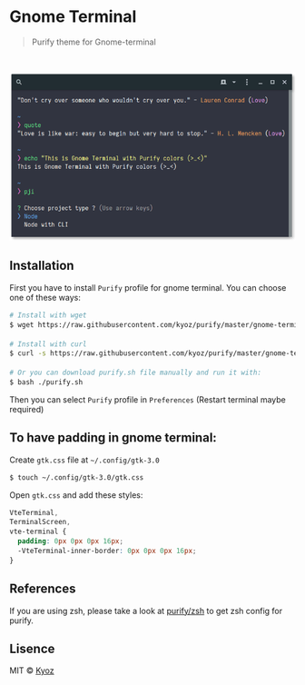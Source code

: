 # Gnome Terminal
> Purify theme for Gnome-terminal

<br>
<p align="center">
  <img src="../demo/gnome-terminal.png" width="700px">
</p>

## Installation

First you have to install `Purify` profile for gnome terminal. You can choose one of these ways:

```sh
# Install with wget
$ wget https://raw.githubusercontent.com/kyoz/purify/master/gnome-terminal/purify.sh -O - | sh

# Install with curl
$ curl -s https://raw.githubusercontent.com/kyoz/purify/master/gnome-terminal/purify.sh | bash -s

# Or you can download purify.sh file manually and run it with:
$ bash ./purify.sh
```

Then you can select `Purify` profile in `Preferences` (Restart terminal maybe required)

## To have padding in gnome terminal:

Create `gtk.css` file at `~/.config/gtk-3.0`

```sh
$ touch ~/.config/gtk-3.0/gtk.css
```

Open `gtk.css` and add these styles:
```css
VteTerminal,
TerminalScreen,
vte-terminal {
  padding: 0px 0px 0px 16px;
  -VteTerminal-inner-border: 0px 0px 0px 16px;
}
```

## References

If you are using zsh, please take a look at [purify/zsh](https://github.com/kyoz/purify/tree/master/zsh) to get zsh config for purify.

## Lisence
MIT © [Kyoz](mailto:banminkyoz@gmail.com)
